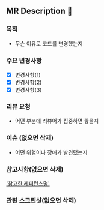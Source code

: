 ## MR Description :page_facing_up:


### 목적

- 무슨 이유로 코드를 변경했는지
  
### 주요 변경사항
  
- [x] 변경사항(1)
- [x] 변경사항(2)
- [x] 변경사항(3)
  
### 리뷰 요청

- 어떤 부분에 리뷰어가 집중하면 좋을지
  
### 이슈 (없으면 삭제)
  
- 어떤 위험이나 장애가 발견됐는지
  
### 참고사항(없으면 삭제)
  
['참고한 레퍼런스명'](https://edu.ssafy.com/edu/main/index.do)
  
### 관련 스크린샷(없으면 삭제)